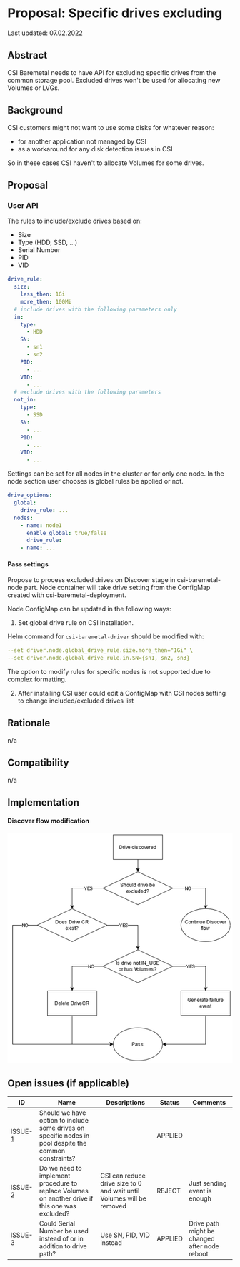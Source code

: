 # Proposal: Specific drives excluding

Last updated: 07.02.2022


## Abstract

CSI Baremetal needs to have API for excluding specific drives from the common storage pool. 
Excluded drives won't be used for allocating new Volumes or LVGs.

## Background

CSI customers might not want to use some disks for whatever reason:
- for another application not managed by CSI
- as a workaround for any disk detection issues in CSI

So in these cases CSI haven't to allocate Volumes for some drives.

## Proposal

### User API

The rules to include/exclude drives based on:
- Size
- Type (HDD, SSD, ...)
- Serial Number
- PID
- VID
```yaml
drive_rule:
  size:
    less_then: 1Gi
    more_then: 100Mi
  # include drives with the following parameters only
  in:
    type:
      - HDD
    SN:
      - sn1
      - sn2
    PID:
      - ...
    VID:
      - ...
  # exclude drives with the following parameters
  not_in:
    type:
      - SSD
    SN:
      - ...
    PID:
      - ...
    VID:
      - ...
```

Settings can be set for all nodes in the cluster or for only one node. 
In the node section user chooses is global rules be applied or not.
```yaml
drive_options:
  global:
    drive_rule: ...
  nodes:
    - name: node1
      enable_global: true/false
      drive_rule:
    - name: ...
```

#### Pass settings
Propose to process excluded drives on Discover stage in csi-baremetal-node part. 
Node container will take drive setting from the ConfigMap created with csi-baremetal-deployment.

Node ConfigMap can be updated in the following ways:
1. Set global drive rule on CSI installation.

Helm command for `csi-baremetal-driver` should be modified with:
```yaml
--set driver.node.global_drive_rule.size.more_then="1Gi" \
--set driver.node.global_drive_rule.in.SN={sn1, sn2, sn3}
```

The option to modify rules for specific nodes is not supported due to complex formatting.

2. After installing CSI user could edit a ConfigMap with CSI nodes setting to change included/excluded drives list

## Rationale

n/a

## Compatibility

n/a

## Implementation

#### Discover flow modification

![Screenshot](images/drive_including.png)

## Open issues (if applicable)

| ID      | Name                                                                                                   | Descriptions                                                          | Status  | Comments                                      |
|---------|--------------------------------------------------------------------------------------------------------|-----------------------------------------------------------------------|---------|-----------------------------------------------|
| ISSUE-1 | Should we have option to include some drives on specific nodes in pool despite the common constraints? |                                                                       | APPLIED |                                               |   
| ISSUE-2 | Do we need to implement procedure to replace Volumes on another drive if this one was excluded?        | CSI can reduce drive size to 0 and wait until Volumes will be removed | REJECT  | Just sending event is enough                  |
| ISSUE-3 | Could Serial Number be used instead of or in addition to drive path?                                   | Use SN, PID, VID instead                                              | APPLIED | Drive path might be changed after node reboot |

